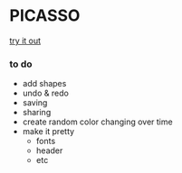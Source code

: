# PICASSO
[try it out](http://philipcastiglione.github.io/picasso/)

### to do
- add shapes
- undo & redo
- saving
- sharing
- create random color changing over time
- make it pretty
    - fonts
    - header
    - etc
